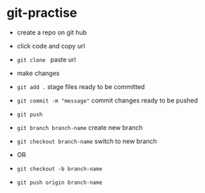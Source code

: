 # git-practise

- create a repo on git hub 
- click code and copy url 
- `git clone ` paste url
- make changes 
- `git add .` stage files ready to be committed 
- `git commit -m "message"` commit changes ready to be pushed 
- `git push` 

- `git branch branch-name` create new branch
- `git checkout branch-name` switch to new branch
- OR
- `git checkout -b branch-name`
- `git push origin branch-name` 
